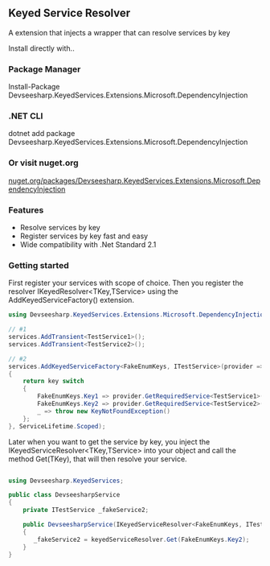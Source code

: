 ## Keyed Service Resolver

A extension that injects a wrapper that can resolve services by key



Install directly with..
### Package Manager
Install-Package Devseesharp.KeyedServices.Extensions.Microsoft.DependencyInjection

### .NET CLI
dotnet add package Devseesharp.KeyedServices.Extensions.Microsoft.DependencyInjection

### Or visit nuget.org
[nuget.org/packages/Devseesharp.KeyedServices.Extensions.Microsoft.DependencyInjection](https://www.nuget.org/packages/Devseesharp.KeyedServices.Extensions.Microsoft.DependencyInjection)

### Features

- Resolve services by key
- Register services by key fast and easy
- Wide compatibility with .Net Standard 2.1


### Getting started

First register your services with scope of choice. 
Then you register the resolver IKeyedResolver<TKey,TService> using the AddKeyedServiceFactory() extension.

```csharp
using Devseesharp.KeyedServices.Extensions.Microsoft.DependencyInjection;

// #1
services.AddTransient<TestService1>();
services.AddTransient<TestService2>();

// #2
services.AddKeyedServiceFactory<FakeEnumKeys, ITestService>(provider => key =>
{
    return key switch
    {
        FakeEnumKeys.Key1 => provider.GetRequiredService<TestService1>() as ITestService,
        FakeEnumKeys.Key2 => provider.GetRequiredService<TestService2>(),
        _ => throw new KeyNotFoundException()
    };
}, ServiceLifetime.Scoped);

```


Later when you want to get the service by key, you inject the IKeyedServiceResolver<TKey,TService> into your object and call the method Get(TKey), that will then resolve your service.

```csharp

using Devseesharp.KeyedServices;

public class DevseesharpService
{
    private ITestService _fakeService2;

    public DevseesharpService(IKeyedServiceResolver<FakeEnumKeys, ITestService> keyedServiceResolver)
    {
       _fakeService2 = keyedServiceResolver.Get(FakeEnumKeys.Key2);
    }
}

```